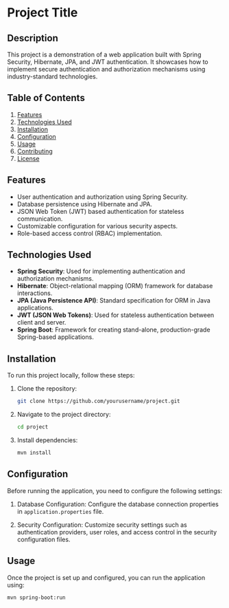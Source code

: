 # Project Title

## Description

This project is a demonstration of a web application built with Spring Security, Hibernate, JPA, and JWT authentication. It showcases how to implement secure authentication and authorization mechanisms using industry-standard technologies.

## Table of Contents

1. [Features](#features)
2. [Technologies Used](#technologies-used)
3. [Installation](#installation)
4. [Configuration](#configuration)
5. [Usage](#usage)
6. [Contributing](#contributing)
7. [License](#license)

## Features

- User authentication and authorization using Spring Security.
- Database persistence using Hibernate and JPA.
- JSON Web Token (JWT) based authentication for stateless communication.
- Customizable configuration for various security aspects.
- Role-based access control (RBAC) implementation.

## Technologies Used

- **Spring Security**: Used for implementing authentication and authorization mechanisms.
- **Hibernate**: Object-relational mapping (ORM) framework for database interactions.
- **JPA (Java Persistence API)**: Standard specification for ORM in Java applications.
- **JWT (JSON Web Tokens)**: Used for stateless authentication between client and server.
- **Spring Boot**: Framework for creating stand-alone, production-grade Spring-based applications.

## Installation

To run this project locally, follow these steps:

1. Clone the repository:

    ```bash
    git clone https://github.com/yourusername/project.git
    ```

2. Navigate to the project directory:

    ```bash
    cd project
    ```

3. Install dependencies:

    ```bash
    mvn install
    ```

## Configuration

Before running the application, you need to configure the following settings:

1. Database Configuration: Configure the database connection properties in `application.properties` file.

2. Security Configuration: Customize security settings such as authentication providers, user roles, and access control in the security configuration files.

## Usage

Once the project is set up and configured, you can run the application using:

```bash
mvn spring-boot:run
